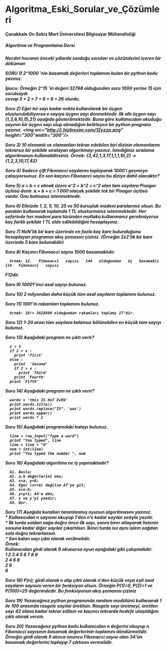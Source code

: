 Algoritma_Eski_Sorular_ve_Çözümleri
==================================
<h4>Çanakkale On Sekiz Mart Üniversitesi Bilgisayar Mühendisliği</h4>
<h5>Algoritma ve Programlama Dersi<h5> 
Necdet hocanın önceki yıllarda sorduğu soruları ve çözümlerini içeren bir döküman

SORU 1) 2^1000 ’nin basamak değerleri toplamını bulan bir python kodu yazınız. 

İpucu:   Örneğin   2^15 ’in   değeri   32768   olduğundan   soru   1000   yerine   15   için   sorulsaydı  
cevap 3 + 2 + 7 + 6 + 8 = 26 olurdu. 

Soru 2) Eğer bir sayı kadar nokta kullanılarak bir üçgen oluşturulabiliyorsa o sayıya 
üçgen sayı denmektedir. İlk altı üçgen sayı (1,3,6,10,15,21) aşağıda gösterilmektedir. Buna 
göre kullanıcıdan okuduğu sayının bir üçgen sayı olup olmadığını belirleyen bir python 
programı yazınız. 
<img src="http://i.hizliresim.com/12yzzp.png" height="300"width="300"/>

Soru 3) 10 elemanlı ve elamanları tekrar edebilen biri dizinin elemanlarını 
tekrarsız bir şekilde sıralayan algoritmayı yazınız. İstediğiniz sıralama algoritmasını 
kullanabilirsiniz. 
      Örnek: {3,42,1,3,17,1,1,1,10,2} -> {1,2,3,10,17,42} 
      
Soru 4) Sadece çift Fibonacci sayılarını toplayarak 1000'i geçmeye çalışıyorsunuz. En son kaçıncı 
Fibonacci sayısı bu diziye dahil olacaktır?

Soru 5) a < b < c  olmak üzere  a^2 + b^2 = c^2  olan tam sayılara Pisagor üçlüsü denir.  a + b + c = 1 000
olacak şekilde tek bir Pisagor üçlüsü vardır. Onu bulmanız istenmektedir. 

Soru 6) Elinizde 1, 2, 5, 10, 25 ve 50 kuruşluk madeni paralarınız olsun. Bu paraları kullanarak 
toplamda 1 TL olusturmanız istenmektedir. Her seferinde her madeni para türünden mutlaka 
kullanmanız gerekmiyorsa kaç farklı şekilde 1 TL elde edilebildiğini hesaplayınız.

Soru 7) NxN’lik bir kare üzerinde en fazla kaç kare bulunduğunu hesaplayan programın 
akış şemasını çiziniz. (Örneğin 2x2’lik bir kare üzerinde 5 kare bulunabilir) 

Soru 8) Kaçıncı Fibonacci sayısı 1000 basamaklıdır. 
 
      örnek: 12.   Fibonacci   sayısı   144   olduğundan   üç   basamaklı   ilk   Fibonacci   sayısı  
F12dir.

Soru 9) 10001’inci asal sayıyı bulunuz. 

Soru 10) 2 milyondan daha küçük tüm asal sayıların toplamını bulunuz. 

Soru 11) 100!’in rakamları toplamını bulunuz.  
      
      örnek: 10!= 3628800 olduğundan rakamları toplamı 27’dir. 
      
Soru 12) 1-20 arası tüm sayılara kalansız bölünebilen en küçük tam sayıyı bulunuz. 

Soru 13) Aşağıdaki program ne çıktı verir? 

      x = 3 
      if 2 > x : 
        print 'First' 
      else : 
        print  'Second' 
        if 2 > x : 
          print 'Third' 
        print 'Fourth' 
      print `Fifth'
      
Soru 14) Aşağıdaki program ne çıktı verir?

      words = 'this IS NoT EvEN' 
      print words.title() 
      print words.replace("IS", 'was') 
      print words.upper() 
      print words * 2  
      
Soru 15) Aşağıdaki programdaki hatayı bulunuz. 

      line = raw_input("Type a word") 
      print "You typed", line 
      line = line + "h" 
      num = int(line) 
      print "You typed the number ", num  
      
Soru 16) Aşağıdaki algoritma ne iş yapmaktadır? 

      A1. Basla; 
      A2. a,b değerlerini oku; 
      A3. x=a, y=0; 
      A4. Eğer (x>=b) değilse A7'ye git; 
      A5. x=x-b; 
      A6. y=y+1; A4'e dön; 
      A7. x ve y’yi yazdır; 
      A8. Dur. 
Soru 17) Aşağıda kuralları tanımlanmış oyunun algoritmasını yazınız.<br/>
      * Kullanıcıdan n sayısını okuyup 1’den n’e kadar sayılar sırayla yazılır.<br/>
      * İlk turda soldan sağa doğru önce ilk sayı, sonra birer atlayarak listenin sonuna kadar diğer sayılar çıkartılsın.            İkinci turda ise aynı işlem sağdan sola doğru tekrarlansın.<br/>
      * Son kalan sayı çıktı olarak verilmelidir.<br/>
      Örnek:<br/>
      Kullanıcıdan girdi olarak 9 okunursa oyun aşağıdaki gibi çalışmalıdır:<br/>
      1 2 3 4 5 6 7 8 9<br/>
      2 4 6 8<br/>
      2 6<br/>
      6<br/>

Soru 18) P(n); girdi olarak n alıp çıktı olarak n’den küçük veya eşit asal sayıların sayısını veren bir fonksiyon olsun. Örneğin P(1)=0, P(2)=1 ve P(100)=25 değerindedir. Bu fonksiyonun akış şemasını çiziniz

Soru 19) Yazacağınız python programında random modülünü kullanarak 1 ile 100 arasında rasgele sayılar üretilsin. Rasgele sayı üretmeyi, üretilen sayı 42 olana kadar tekrar edilsin ve kaçıncı tekrarda hedefe ulaşıldığını çıktı olarak versin.

Soru 20) Yazacağınız python kodu kullanıcıdan n değerini okuyup n. Fibonacci sayısının basamak değerlerinin toplamını döndürmelidir. Örneğin girdi olarak 9 alınca onuncu Fibonacci sayısı olan 34’ün basamak değerlerini toplayıp 7 çıktısını vermelidir.
